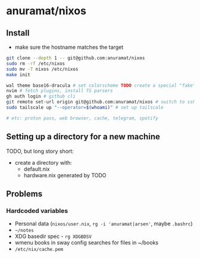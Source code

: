 # anuramat/nixos

## Install

- make sure the hostname matches the target

```bash
git clone --depth 1 -- git@github.com:anuramat/nixos
sudo rm -rf /etc/nixos
sudo mv -T nixos /etc/nixos
make init

wal theme base16-dracula # set colorscheme TODO create a special "fake" theme
nvim # fetch plugins, install TS parsers
gh auth login # github cli
git remote set-url origin git@github.com:anuramat/nixos # switch to ssh
sudo tailscale up "--operator=$(whoami)" # set up tailscale

# etc: proton pass, web browser, cache, telegram, spotify
```

## Setting up a directory for a new machine

TODO, but long story short:

- create a directory with:
  - default.nix
  - hardware.nix generated by TODO

## Problems

### Hardcoded variables

- Personal data (`nixos/user.nix`, `rg -i 'anuramat|arsen'`, maybe `.bashrc`)
- `~/notes`
- XDG basedir spec - `rg XDGBDSV`
- wmenu books in sway config searches for files in ~/books
- `/etc/nix/cache.pem`
